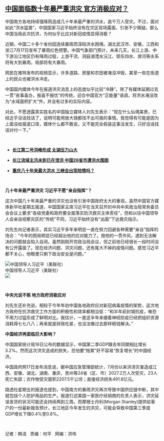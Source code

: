 <!--1595019439000-->
[中国面临数十年最严重洪灾  官方消极应对？](https://www.rfa.org/mandarin/yataibaodao/huanjing/hj-07172020104805.html)
------

<p>中国南方各地持续强降雨造成几十年来最严重的洪水，逾千万人受灾。不过，面对如此“洪水猛兽”，中国国家习近平始终没有在灾区现场露面，引发不少猜疑。那么中国当局此次抗洪，为何似乎比应对新冠疫情显得消极？</p><p>近期，中国二十多个省份因连续暴雨而深陷洪水困境。湖北武汉市、安徽，江西和浙江7月17日宣布了暴雨红色预警。中国气象部门预计，未来几天，长江上游、中下游沿江地区仍有降雨过程，上游干流、洞庭湖澧水沅江、鄂东四水、滁河等水系将有大到暴雨，局部将有大暴雨。</p><p>网民在推特发布的视频显示，许多道路、房屋和农田被淹没冲毁，甚至一些在街道上的民众也被洪水冲走。</p><p>中国国内媒体今年在报道洪灾消息上的态度似乎比较“冷静”。除了有媒体延期过去一贯“丧事喜办，报喜不报忧”的传统，迎合中国官方“正能量”语调，将洪水淹没改为“水域面积扩大”外，并没有过多的实际内容。</p><p>对此，不愿透露真实姓名的中国独立媒体人刘先生表示：“现在什么仙境美景，已经近乎没话找话了，说明可能用放大镜都找不出可报的事情。我觉得有可能是因为上面没给报道口径，媒体什么都不敢说，又不能完全假装这事没发生，只好没话找话对付一下。”</p><p> </p><ul><li><b><a class="external-link" href="http://www.rfa.org/mandarin/Xinwen/1-07172020103046.html">长江第二号洪峰形成 太湖压力山大</a></b></li></ul><ul><li><b><a class="external-link" href="http://www.rfa.org/mandarin/yataibaodao/huanjing/ql1-06292020060114.html">长江流域主汛未到已在泄洪 中国26省市遭洪水围困</a></b></li></ul><ul><li><b><a class="external-link" href="http://www.rfa.org/mandarin/yataibaodao/huanjing/jt-06222020132230.html">重庆八十年来最大洪水 三峡会出现险情吗？</a></b></li></ul><p> </p><p><b>几十年来最严重洪灾</b><b> </b><b>习近平不愿</b><b>“</b><b>亲自指挥</b><b>”</b><b>？</b></p><p>这次中国几十年来最严重的洪灾也没有引发中国政府太大的重视。虽然中国官方媒体新华社星期五报道，中国国家主席习近平在当天召开的中共中央政治局常务委员会会议上要求“各级党委和政府要全面落实防汛救灾主体责任”，但和以往中国领导人会亲自视察灾区的“传统”不同，习近平始终没有“出面”下达救灾指示。</p><p>刘先生向记者表示，其实习近平多年来明显一直在努力回避各种需要“亲自”指挥的场合：“今年的困局明显已经超出他的应对能力了。按他的一贯作风，遇到无法解决的问题就会陷入自闭。虽然刚刚开完政治局会议，但之前他已经很长一段时间没有公开露面了。现在经济问题、洪灾问题，还有尾大不掉的疫情问题。感觉习近平都不关心，他眼里只剩下政治安全是问题。”</p><p><div class="image-inline captioned" style="width:680px;"><div style="width:680px;"><img alt="中国领导人习近平（美联社）" src="https://www.rfa.org/mandarin/yataibaodao/huanjing/hj-07172020104805.html/rc0716b.jpg" title="中国领导人习近平（美联社）"/></div><div class="image-caption"><span style="width:680px;">中国领导人习近平（美联社）</span><span class="copyright"> </span></div><div id="zoomattribute"><a class="single_image" href="/mandarin/yataibaodao/huanjing/hj-07172020104805.html/rc0716b.jpg" title="中国领导人习近平（美联社）"><img src="/rfa_resources/graphics/icon-zoom.png"/></a></div></div></p><p> </p><p><b>中央光说不练</b><b> </b><b>地方政府消极应对</b></p><p>刘先生还补充说，相较于今年年初中国各地政府应对新冠病毒疫情的架势，这次地方政府在抗洪救灾工作方面的积极性和效率都相当低：“和半年前封城抗疫，唯恐不用力过猛形成了鲜明对比。我估计，一是这半年来绷着神经防疫已经把组织资源消耗得七七八八；再来就是财政吃紧，也没法像过去那样砸钱解决。”</p><p><b>中国经济再面临巨大影响？</b></p><p>中国国家统计局16日公布的数据显示，中国第二季GDP跟去年同期相比增长3.2%。然而这次洪灾造成的损失，恐怕要“拖累”好不容易“恢复增长”的中国经济。</p><p>中国政府网17日发布消息说，据中国应急管理部统计，7月份以来洪涝灾害造成江西、安徽、湖北、湖南、重庆、贵州等24省（区、市）2027.2万人次受灾，23人死亡失踪；农作物受灾面积2207.5千公顷；直接经济损失491.8亿元。</p><p>路透社星期五的报道也提到，中国南方的暴雨洪灾再次导致中国供应链中断，其中就包括个人防护用品的生产。报道引述美国一家医疗经销商的负责人表示，洪灾延误发货的状况可能还会持续两到三周。而摩根士丹利(Morgan Stanley)提供给客户的一份最新报告预计，长江地区今年发生的洪灾，可能会导致中国第三季度GDP增长下降0.4%至0.8%。</p><p> </p><p>记者：韩洁   责编：何平   网编：洪伟</p>
